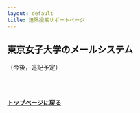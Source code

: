 ```yaml
---
layout: default
title: 遠隔授業サポートページ
---
```


## 東京女子大学のメールシステム

（今後，追記予定）

<br />
<br />

**[トップページに戻る](./index.md)**